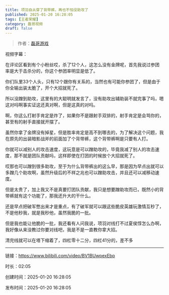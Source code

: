 ```yaml
---
title: 项羽自从穿了背带裤，再也不怕没助攻了
published: 2025-01-20 16:28:05
tags: [王者荣耀]
category: 磊哥视频
draft: false
---
```



> 作者：[磊哥游戏](https://space.bilibili.com/268941858?spm_id_from=333.788.upinfo.head.click)

视频字幕：

在评论区看到有个小粉丝哎，杀了12个人，这怎么没有金牌呢，首先我说过参团率是大于击杀分的，你这个参团率明显是低了。

你们队里33个人头，只有12个跟你有关系的，当然也有可能你参团了，但是由于你全输出装太脆了，开个大招就死了。

所以没蹭到助攻，这里有的大聪明就发言了，没有助攻出辅助装不就完事了吗，嗯这对吗啊事实证这还真对啊，但是这真的对吗。

啊，你这么打射手肯定是炸了，如果你不是跟射手双排的，射手肯定是会骂你的，甚至有的射手直接就开摆了。

虽然你拿了金牌没有掉星，但是胜率肯定是高不到哪去的，为了解决这个问题，我在原先的出装暗影战斧的前面加了个背带裤，这个背带裤啊是只要有人打。

你就可以减别人的攻击速度，这玩意是可以蹭助攻的，毕竟我减了别人的攻击速度，那不就是团队贡献吗，这样即使在打团的时候放个大招就死了。

哎那也可以蹭到很多助攻，至于为什么背带裤出的这么早，那是因为早点出就可以多蹭几个助攻啊，虽然升级后的不祥之兆也可以蹭助攻击，并且还可以减移动速度。

但是太贵了，加上我又不是真要打团队贡献，我只是想要蹭助攻而已，既然小的背带裤就有这个功能了，那我还升大的干什么。

还是早点把破军憋出来才是重点，有了破军就可以跟这些脆皮英雄玩激情互秒了，不是他秒我，就是我秒他，虽然我脆的一批。

但是我也能让他脆的一批，我还看有人问我说，项羽对线打不过夏侯惇怎么办啊，我好像从来没教过你要对线吧，我是不是一直教你拿大招。

清完线就可以在塔下缩着了，四杠零十二分，四杠41分的，差不多

---


链接：https://www.bilibili.com/video/BV1BUwpexEbp



时长：02:05

创建时间：2025-01-20 16:28:05

发布时间：2025-01-20 16:28:05
